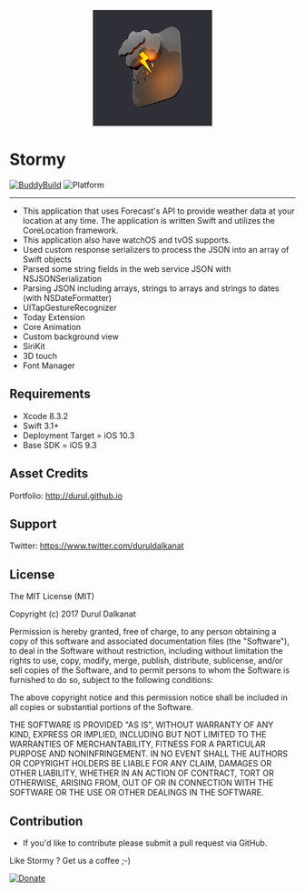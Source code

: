 <p align="center" >
  <img src="https://github.com/durul/Stormy/blob/master/Untitled.png" width=210px height=204px alt="Stormy" title="Stormy">
</p>


# Stormy


[![BuddyBuild](https://dashboard.buddybuild.com/api/statusImage?appID=58b67d22d21c470100b0c394&branch=master&build=latest)](https://dashboard.buddybuild.com/apps/58fc126ba76e8b0001389e0e/build/58fc12a1c1cd220001947b7f/build/latest?branch=master) ![Platform](https://img.shields.io/badge/Platforms-iOS%20%7c%20tvOS%20%7c%20watchOS%20%7c%20-lightgray.svg?style=flat)

---- 
- This application that uses Forecast's API to provide weather data at your location at any time. The application is written Swift and utilizes the CoreLocation framework.
- This application also have watchOS and tvOS supports.
- Used custom response serializers to process the JSON into an array of Swift objects
- Parsed some string fields in the web service JSON with NSJSONSerialization
- Parsing JSON including arrays, strings to arrays and strings to dates (with NSDateFormatter)
- UITapGestureRecognizer
- Today Extension
- Core Animation
- Custom background view
- SiriKit
- 3D touch
- Font Manager

## Requirements
- Xcode 8.3.2
- Swift 3.1+
- Deployment Target = iOS 10.3
- Base SDK = iOS 9.3

## Asset Credits
Portfolio: http://durul.github.io


## Support
Twitter: https://www.twitter.com/duruldalkanat


## License

The MIT License (MIT)

Copyright (c) 2017 Durul Dalkanat

Permission is hereby granted, free of charge, to any person obtaining a copy of this software and associated documentation files (the "Software"), to deal in the Software without restriction, including without limitation the rights to use, copy, modify, merge, publish, distribute, sublicense, and/or sell copies of the Software, and to permit persons to whom the Software is furnished to do so, subject to the following conditions:

The above copyright notice and this permission notice shall be included in all copies or substantial portions of the Software.

THE SOFTWARE IS PROVIDED "AS IS", WITHOUT WARRANTY OF ANY KIND, EXPRESS OR IMPLIED, INCLUDING BUT NOT LIMITED TO THE WARRANTIES OF MERCHANTABILITY, FITNESS FOR A PARTICULAR PURPOSE AND NONINFRINGEMENT. IN NO EVENT SHALL THE AUTHORS OR COPYRIGHT HOLDERS BE LIABLE FOR ANY CLAIM, DAMAGES OR OTHER LIABILITY, WHETHER IN AN ACTION OF CONTRACT, TORT OR OTHERWISE, ARISING FROM, OUT OF OR IN CONNECTION WITH THE SOFTWARE OR THE USE OR OTHER DEALINGS IN THE SOFTWARE.


## Contribution
- If you'd like to contribute please submit a pull request via GitHub.

Like Stormy ? Get us a coffee ;-)

[![Donate][image-1]][1]

[1]:	https://paypal.me/DurulDalkanat

[image-1]:	https://www.paypalobjects.com/en_US/i/btn/btn_donate_LG.gif
